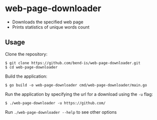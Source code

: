 # web-page-downloader

* Downloads the specified web page
* Prints statistics of unique words count

## Usage

Clone the repository:

    $ git clone https://github.com/bend-is/web-page-downloader.git
    $ cd web-page-downloader

Build the application:

    $ go build -o web-page-downloader cmd/web-page-downloader/main.go 

Run the application by specifying the url for a download using the `-u` flag:

    $ ./web-page-downloader -u https://github.com/

Run `./web-page-downloader --help` to see other options